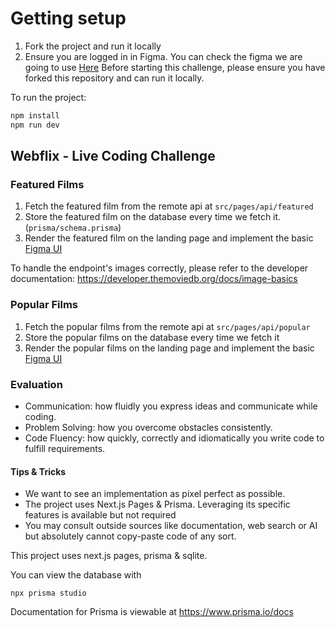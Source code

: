 # Getting setup

1. Fork the project and run it locally
2. Ensure you are logged in in Figma. You can check the figma we are going to use [Here](https://www.figma.com/design/8IrWHW2aUQZN6ILycX6ug7/Liteflix-Challenge?node-id=0-1&node-type=canvas)
Before starting this challenge, please ensure you have forked this repository and can run it locally.

To run the project:

```bash
npm install
npm run dev
```

## Webflix - Live Coding Challenge

### Featured Films

1. Fetch the featured film from the remote api at `src/pages/api/featured`
2. Store the featured film on the database every time we fetch it. (`prisma/schema.prisma`)
3. Render the featured film on the landing page and implement the basic [Figma UI](https://www.figma.com/design/8IrWHW2aUQZN6ILycX6ug7/Liteflix-Challenge?node-id=0-1&node-type=canvas)

To handle the endpoint's images correctly, please refer to the developer documentation: https://developer.themoviedb.org/docs/image-basics

### Popular Films

1. Fetch the popular films from the remote api at `src/pages/api/popular`
2. Store the popular films on the database every time we fetch it
3. Render the popular films on the landing page and implement the basic [Figma UI](https://www.figma.com/design/8IrWHW2aUQZN6ILycX6ug7/Liteflix-Challenge?node-id=0-1&node-type=canvas)

### Evaluation
- Communication: how fluidly you express ideas and communicate while coding.
- Problem Solving: how you overcome obstacles consistently.
- Code Fluency: how quickly, correctly and idiomatically you write code to fulfill requirements.

#### Tips & Tricks
- We want to see an implementation as pixel perfect as possible.
- The project uses Next.js Pages & Prisma. Leveraging its specific features is available but not required
- You may consult outside sources like documentation, web search or AI but absolutely cannot copy-paste code of any sort.

This project uses next.js pages, prisma & sqlite.

You can view the database with
```
npx prisma studio
```
Documentation for Prisma is viewable at https://www.prisma.io/docs
